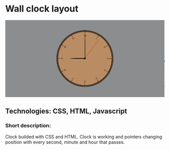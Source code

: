 # Wall clock layout

!["Clock image"](https://github.com/Skwieru/Wall_Clock/blob/master/clockImage.png?raw=true)

## Technologies: CSS, HTML, Javascript

### Short description:

Clock builded with CSS and HTML.
Clock is working and pointers changing position with every second, minute and hour that passes.


